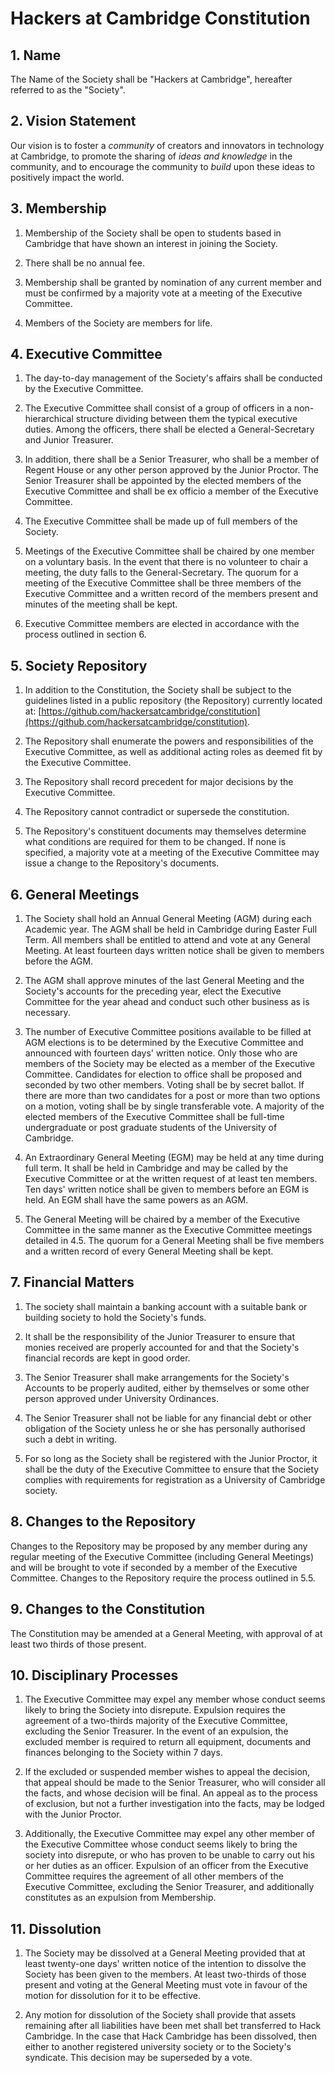# Hackers at Cambridge Constitution

## 1. Name

The Name of the Society shall be "Hackers at Cambridge", hereafter referred to as the "Society".

## 2. Vision Statement

Our vision is to foster a _community_ of creators and innovators in technology at Cambridge, to promote the sharing of _ideas and knowledge_ in the community, and to encourage the community to _build_ upon these ideas to positively impact the world.

## 3. Membership

1. Membership of the Society shall be open to students based in Cambridge that have shown an interest in joining the Society.

2. There shall be no annual fee.

3. Membership shall be granted by nomination of any current member and must be confirmed by a majority vote at a meeting of the Executive Committee.

4. Members of the Society are members for life.

## 4. Executive Committee

1. The day-to-day management of the Society's affairs shall be conducted by the Executive Committee.

2. The Executive Committee shall consist of a group of officers in a non-hierarchical structure dividing between them the typical executive duties. Among the officers, there shall be elected a General-Secretary and Junior Treasurer.

3. In addition, there shall be a Senior Treasurer, who shall be a member of Regent House or any other person approved by the Junior Proctor. The Senior Treasurer shall be appointed by the elected members of the Executive Committee and shall be ex officio a member of the Executive Committee.

4. The Executive Committee shall be made up of full members of the Society.

5. Meetings of the Executive Committee shall be chaired by one member on a voluntary basis. In the event that there is no volunteer to chair a meeting, the duty falls to the General-Secretary. The quorum for a meeting of the Executive Committee shall be three members of the Executive Committee and a written record of the members present and minutes of the meeting shall be kept.

6. Executive Committee members are elected in accordance with the process outlined in section 6.

## 5. Society Repository

1. In addition to the Constitution, the Society shall be subject to the guidelines listed in a public repository (the Repository) currently located at: [https://github.com/hackersatcambridge/constitution](https://github.com/hackersatcambridge/constitution).

2. The Repository shall enumerate the powers and responsibilities of the Executive Committee, as well as additional acting roles as deemed fit by the Executive Committee.

3. The Repository shall record precedent for major decisions by the Executive Committee.

4. The Repository cannot contradict or supersede the constitution.

5. The Repository's constituent documents may themselves determine what conditions are required for them to be changed. If none is specified, a majority vote at a meeting of the Executive Committee may issue a change to the Repository's documents.

## 6. General Meetings

1. The Society shall hold an Annual General Meeting (AGM) during each Academic year. The AGM shall be held in Cambridge during Easter Full Term. All members shall be entitled to attend and vote at any General Meeting. At least fourteen days written notice shall be given to members before the AGM.

2. The AGM shall approve minutes of the last General Meeting and the Society's accounts for the preceding year, elect the Executive Committee for the year ahead and conduct such other business as is necessary.

3. The number of Executive Committee positions available to be filled at AGM elections is to be determined by the Executive Committee and announced with fourteen days' written notice. Only those who are members of the Society may be elected as a member of the Executive Committee. Candidates for election to office shall be proposed and seconded by two other members. Voting shall be by secret ballot. If there are more than two candidates for a post or more than two options on a motion, voting shall be by single transferable vote. A majority of the elected members of the Executive Committee shall be full-time undergraduate or post graduate students of the University of Cambridge.

4. An Extraordinary General Meeting (EGM) may be held at any time during full term. It shall be held in Cambridge and may be called by the Executive Committee or at the written request of at least ten members. Ten days' written notice shall be given to members before an EGM is held. An EGM shall have the same powers as an AGM.

5. The General Meeting will be chaired by a member of the Executive Committee in the same manner as the Executive Committee meetings detailed in 4.5. The quorum for a General Meeting shall be five members and a written record of every General Meeting shall be kept.

## 7. Financial Matters

1. The society shall maintain a banking account with a suitable bank or building society to hold the Society's funds.

2. It shall be the responsibility of the Junior Treasurer to ensure that monies received are properly accounted for and that the Society's financial records are kept in good order.

3. The Senior Treasurer shall make arrangements for the Society's Accounts to be properly audited, either by themselves or some other person approved under University Ordinances.

4. The Senior Treasurer shall not be liable for any financial debt or other obligation of the Society unless he or she has personally authorised such a debt in writing.

5. For so long as the Society shall be registered with the Junior Proctor, it shall be the duty of the Executive Committee to ensure that the Society complies with requirements for registration as a University of Cambridge society.

## 8. Changes to the Repository

Changes to the Repository may be proposed by any member during any regular meeting of the Executive Committee (including General Meetings) and will be brought to vote if seconded by a member of the Executive Committee. Changes to the Repository require the process outlined in 5.5.

## 9. Changes to the Constitution

 The Constitution may be amended at a General Meeting, with approval of at least two thirds of those present.

## 10. Disciplinary Processes

1. The Executive Committee may expel any member whose conduct seems likely to bring the Society into disrepute. Expulsion requires the agreement of a two-thirds majority of the Executive Committee, excluding the Senior Treasurer. In the event of an expulsion, the excluded member is required to return all equipment, documents and finances belonging to the Society within 7 days.

2. If the excluded or suspended member wishes to appeal the decision, that appeal should be made to the Senior Treasurer, who will consider all the facts, and whose decision will be final. An appeal as to the process of exclusion, but not a further investigation into the facts, may be lodged with the Junior Proctor.

3. Additionally, the Executive Committee may expel any other member of the Executive Committee whose conduct seems likely to bring the society into disrepute, or who has proven to be unable to carry out his or her duties as an officer. Expulsion of an officer from the Executive Committee requires the agreement of all other members of the Executive Committee, excluding the Senior Treasurer, and additionally constitutes as an expulsion from Membership.

## 11. Dissolution

1. The Society may be dissolved at a General Meeting provided that at least twenty-one days' written notice of the intention to dissolve the Society has been given to the members. At least two-thirds of those present and voting at the General Meeting must vote in favour of the motion for dissolution for it to be effective.

2. Any motion for dissolution of the Society shall provide that assets remaining after all liabilities have been met shall bet transferred to Hack Cambridge. In the case that Hack Cambridge has been dissolved, then either to another registered university society or to the Society's syndicate. This decision may be superseded by a vote.
